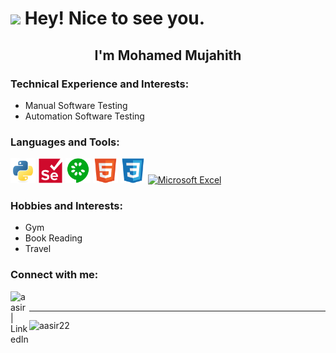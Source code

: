 <h1><img src="https://emojis.slackmojis.com/emojis/images/1531849430/4246/blob-sunglasses.gif?1531849430" width="30"/> Hey! Nice to see you.</h1>

<h2 align="center">I'm Mohamed Mujahith</h2>

<h3 align="left">Technical Experience and Interests:</h3>
<ul>
  <li>Manual Software Testing</li>
  <li>Automation Software Testing</li>
</ul>

<h3 align="left">Languages and Tools:</h3>
<p align="left">
  <a href="https://www.python.org/" target="_blank"><img src="https://raw.githubusercontent.com/devicons/devicon/master/icons/python/python-original.svg" alt="Python" width="40" height="40"/></a>
  <a href="https://www.selenium.dev/" target="_blank"><img src="https://raw.githubusercontent.com/devicons/devicon/master/icons/selenium/selenium-original.svg" alt="Selenium" width="40" height="40"/></a>
  <a href="https://cucumber.io/" target="_blank"><img src="https://raw.githubusercontent.com/devicons/devicon/master/icons/cucumber/cucumber-plain.svg" alt="Cucumber" width="40" height="40"/></a>
  <a href="https://html.com/" target="_blank"><img src="https://raw.githubusercontent.com/devicons/devicon/master/icons/html5/html5-original.svg" alt="HTML" width="40" height="40"/></a>
  <a href="https://www.w3.org/Style/CSS/Overview.en.html" target="_blank"><img src="https://raw.githubusercontent.com/devicons/devicon/master/icons/css3/css3-original.svg" alt="CSS" width="40" height="40"/></a>
  <a href="https://www.microsoft.com/en-us/microsoft-365/excel" target="_blank"><img src="https://upload.wikimedia.org/wikipedia/commons/thumb/8/86/Microsoft_Excel_2013_logo.svg/1200px-Microsoft_Excel_2013_logo.svg.png" alt="Microsoft Excel" width="40" height="40"/></a>
</p>


<h3 align="left">Hobbies and Interests:</h3>
<ul>
  <li>Gym</li>
  <li>Book Reading</li>
  <li>Travel</li>
</ul>

<h3 align="left">Connect with me:</h3>
<a href="www.linkedin.com/in/mohamed-mujahith-86a272260"><img align="left" alt="aasir | LinkedIn" width="30px" src="https://img.icons8.com/color/48/000000/linkedin.png" /></a>

<br>

<hr>

<p align="left"> <img src="https://komarev.com/ghpvc/?username=mujahithas2&label=Profile%20views&color=0e75b6&style=flat" alt="aasir22" /> </p>
